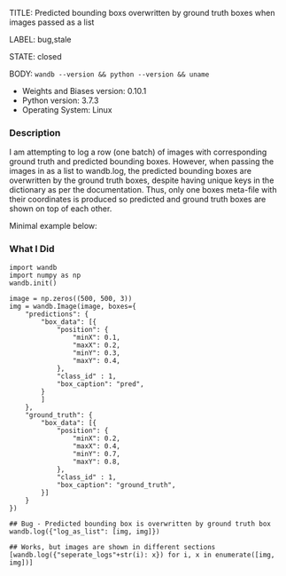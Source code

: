 TITLE:
Predicted bounding boxs overwritten by ground truth boxes when images passed as a list

LABEL:
bug,stale

STATE:
closed

BODY:
`wandb --version && python --version && uname`

* Weights and Biases version: 0.10.1
* Python version: 3.7.3
* Operating System: Linux

### Description

I am attempting to log a row (one batch) of images with corresponding ground truth and predicted bounding boxes.
However, when passing the images in as a list to wandb.log, the predicted bounding boxes are overwritten by the ground truth boxes, despite having unique keys in the dictionary as per the documentation. Thus, only one boxes meta-file with their coordinates is produced so predicted and ground truth boxes are shown on top of each other.

Minimal example below:

### What I Did

```
import wandb
import numpy as np
wandb.init()

image = np.zeros((500, 500, 3))
img = wandb.Image(image, boxes={
    "predictions": {
        "box_data": [{
            "position": {
                "minX": 0.1,
                "maxX": 0.2,
                "minY": 0.3,
                "maxY": 0.4,
            },
            "class_id" : 1,
            "box_caption": "pred",
        }
        ]
    },
    "ground_truth": {
        "box_data": [{
            "position": {
                "minX": 0.2,
                "maxX": 0.4,
                "minY": 0.7,
                "maxY": 0.8,
            },
            "class_id" : 1,
            "box_caption": "ground_truth",
        }]
    }
})

## Bug - Predicted bounding box is overwritten by ground truth box
wandb.log({"log_as_list": [img, img]})

## Works, but images are shown in different sections
[wandb.log({"seperate_logs"+str(i): x}) for i, x in enumerate([img, img])]
```


